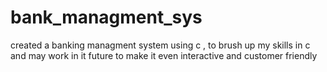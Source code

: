 # bank_managment_sys
created a banking managment system using c , to brush up my skills in c and may work in it future to make it even interactive and customer friendly
